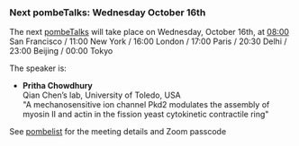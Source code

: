### Next pombeTalks: Wednesday October 16th
<!-- newsfeed_thumbnail: PombeTalks32px.png -->

The next [pombeTalks](https://evonuclab.org/pombetalks) will take
place on Wednesday, October 16th, at
[08:00](https://everytimezone.com/s/4009cf69)
San Francisco / 11:00 New York / 16:00 London / 17:00 Paris /
20:30 Delhi / 23:00 Beijing / 00:00 Tokyo

The speaker is:

  - **Pritha Chowdhury** \
  Qian Chen’s lab, University of Toledo, USA \
  "A mechanosensitive ion channel Pkd2 modulates the assembly of
  myosin II and actin in the fission yeast cytokinetic contractile
  ring"

See [pombelist](https://lists.cam.ac.uk/sympa/info/ucam-pombelist)
for the meeting details and Zoom passcode
